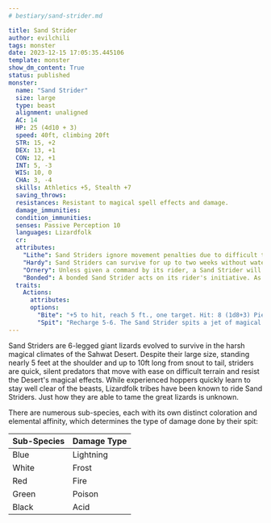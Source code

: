 ```yaml
---
# bestiary/sand-strider.md

title: Sand Strider
author: evilchili
tags: monster
date: 2023-12-15 17:05:35.445106
template: monster
show_dm_content: True
status: published
monster:
  name: "Sand Strider"
  size: large
  type: beast
  alignment: unaligned
  AC: 14
  HP: 25 (4d10 + 3)
  speed: 40ft, climbing 20ft
  STR: 15, +2
  DEX: 13, +1
  CON: 12, +1
  INT: 5, -3
  WIS: 10, 0
  CHA: 3, -4
  skills: Athletics +5, Stealth +7
  saving_throws:
  resistances: Resistant to magical spell effects and damage.
  damage_immunities:
  condition_immunities: 
  senses: Passive Perception 10
  languages: Lizardfolk
  cr:
  attributes:
    "Lithe": Sand Striders ignore movement penalties due to difficult terrain while in the desert.
    "Hardy": Sand Striders can survive for up to two weeks without water.
    "Ornery": Unless given a command by its rider, a Sand Strider will use its movement to approach the nearest target and make a bite attack.
    "Bonded": A bonded Sand Strider acts on its rider's initiative. As a bonus action, the rider can command the strider to use its Bite or Spit attacks.
  traits:
    Actions:
      attributes:
      options:
        "Bite": "+5 to hit, reach 5 ft., one target. Hit: 8 (1d8+3) Piercing damage."
        "Spit": "Recharge 5-6. The Sand Strider spits a jet of magical fluid in a straight line 5ft wide and 30ft long. Each creature in the line must make a DC13 Dexterity saving throw. A creature that fails the save takes 2d6 damage, or half that if it succeeds. The damage type depends on the Sand Strider's sub-species variant."
---
```


Sand Striders are 6-legged giant lizards evolved to survive in the harsh magical climates of the Sahwat Desert. Despite their large size, standing nearly 5 feet at the shoulder and up to 10ft long from snout to tail, striders are quick, silent predators that move with ease on difficult terrain and resist the Desert's magical effects. While experienced hoppers quickly learn to stay well clear of the beasts, Lizardfolk tribes have been known to ride Sand Striders. Just how they are able to tame the great lizards is unknown.

There are numerous sub-species, each with its own distinct coloration and elemental affinity, which determines the type of damage done by their spit:

| Sub-Species | Damage Type |
| ----------- | ----------- |
| Blue        | Lightning   |
| White       | Frost       |
| Red         | Fire        |
| Green       | Poison      |
| Black       | Acid        |


